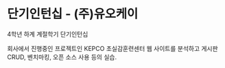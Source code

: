 # 단기인턴십 - (주)유오케이
4학년 하계 계절학기 단기인턴십

회사에서 진행중인 프로젝트인 KEPCO 초실감훈련센터 웹 사이트를 분석하고 게시판 CRUD, 벤치마킹, 오픈 소스 사용 등의 실습.
